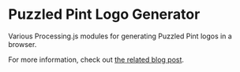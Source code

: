 # Puzzled Pint Logo Generator

Various Processing.js modules for generating Puzzled Pint logos in a browser.

For more information, check out [the related blog post](http://netninja.com/2015/01/05/rendering-a-puzzled-pint-seal-in-processing/).

